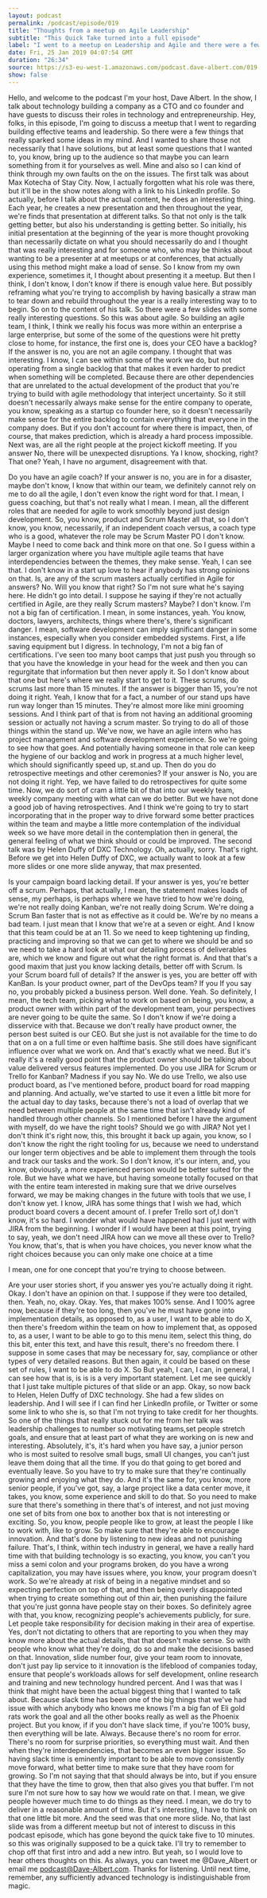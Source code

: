 ```yaml
---
layout: podcast
permalink: /podcast/episode/019
title: "Thoughts from a meetup on Agile Leadership"
subtitle: "This Quick Take turned into a full episode"
label: "I went to a meetup on Leadership and Agile and there were a few slides I found interesting, the more I talked about them the deeper I went.  Some really interesting point on making sure you and your agile team are doing the right things. The event was at: https://www.meetup.com/Dublin-Tech-Talks/events/255963191/ | Max: https://www.linkedin.com/in/maxcottica/ | Helen: https://www.linkedin.com/in/helen-duffy-a49b97a/"
date: Fri, 25 Jan 2019 04:07:54 GMT
duration: "26:34"
source: https://s3-eu-west-1.amazonaws.com/podcast.dave-albert.com/019-Agile-Leadership.mp3
show: false
---
```


Hello, and welcome to the podcast I'm your host, Dave Albert. In the show, I talk about technology building a company as a CTO and co founder and have guests to discuss their roles in technology and entrepreneurship.
Hey, folks, in this episode, I'm going to discuss a meetup that I went to regarding building effective teams and leadership. So there were a few things that really sparked some ideas in my mind. And I wanted to share those not necessarily that I have solutions, but at least some questions that I wanted to, you know, bring up to the audience so that maybe you can learn something from it for yourselves as well. Mine and also so I can kind of think through my own faults on the on the issues.
The first talk was about Max Kotecha of Stay City. Now, I actually forgotten what his role was there, but it'll be in the show notes along with a link to his LinkedIn profile. So actually, before I talk about the actual content, he does an interesting thing. Each year, he creates a new presentation and then throughout the year, we're finds that presentation at different talks. So that not only is the talk getting better, but also his understanding is getting better. So initially, his initial presentation at the beginning of the year is more thought provoking than necessarily dictate on what you should necessarily do and I thought that was really interesting and for someone who, who may be thinks about wanting to be a presenter at at meetups or at conferences, that actually using this method might make a load of sense. So I know from my own experience, sometimes it, I thought about presenting it a meetup. But then I think, I don't know, I don't know if there is enough value here. But possibly reframing what you're trying to accomplish by having basically a straw man to tear down and rebuild throughout the year is a really interesting way to to begin.
So on to the content of his talk. So there were a few slides with some really interesting questions. So this was about agile. So building an agile team, I think, I think we really his focus was more within an enterprise a large enterprise, but some of the some of the questions were hit pretty close to home, for instance, the first one is, does your CEO have a backlog? If the answer is no, you are not an agile company. I thought that was interesting. I know, I can see within some of the work we do, but not operating from a single backlog that that makes it even harder to predict when something will be completed. Because there are other dependencies that are unrelated to the actual development of the product that you're trying to build with agile methodology that interject uncertainty.
So it still doesn't necessarily always make sense for the entire company to operate, you know, speaking as a startup co founder here, so it doesn't necessarily make sense for the entire backlog to contain everything that everyone in the company does. But if you don't account for where there is impact, then, of course, that makes prediction, which is already a hard process impossible. Next was, are all the right people at the project kickoff meeting. If you answer No, there will be unexpected disruptions. Ya I know, shocking, right? That one? Yeah, I have no argument, disagreement with that.



Do you have an agile coach? If your answer is no, you are in for a disaster, maybe don't know, I know that within our team, we definitely cannot rely on me to do all the agile, I don't even know the right word for that. I mean, I guess coaching, but that's not really what I mean. I mean, all the different roles that are needed for agile to work smoothly beyond just design development. So, you know, product and Scrum Master all that, so I don't know, you know, necessarily, if an independent coach versus, a coach type who is a good, whatever the role may be Scrum Master PO I don't know. Maybe I need to come back and think more on that one. So I guess within a larger organization where you have multiple agile teams that have interdependencies between the themes, they make sense. Yeah, I can see that. I don't know in a start up love to hear if anybody has strong opinions on that.
Is, are any of the scrum masters actually certified in Agile for answers? No. Will you know that right? So I'm not sure what he's saying here. He didn't go into detail. I suppose he saying if they're not actually certified in Agile, are they really Scrum masters? Maybe? I don't know. I'm not a big fan of certification. I mean, in some instances, yeah. You know, doctors, lawyers, architects, things where there's, there's significant danger. I mean, software development can imply significant danger in some instances, especially when you consider embedded systems. First, a life saving equipment but I digress. In technology, I'm not a big fan of certifications. I've seen too many boot camps that just push you through so that you have the knowledge in your head for the week and then you can regurgitate that information but then never apply it. So I don't know about that one but here's where we really start to get to it. 
These scrums, do scrums last more than 15 minutes. If the answer is bigger than 15, you're not doing it right. Yeah, I know that for a fact, a number of our stand ups have run way longer than 15 minutes. They're almost more like mini grooming sessions. And I think part of that is from not having an additional grooming session or actually not having a scrum master. So trying to do all of those things within the stand up. We've now, we have an agile intern who has project management and software development experience. So we're going to see how that goes. And potentially having someone in that role can keep the hygiene of our backlog and work in progress at a much higher level, which should significantly speed up, st.and up. 
Then do you do retrospective meetings and other ceremonies? If your answer is No, you are not doing it right. Yep, we have failed to do retrospectives for quite some time. Now, we do sort of cram a little bit of that into our weekly team, weekly company meeting with what can we do better. But we have not done a good job of having retrospectives. And I think we're going to try to start incorporating that in the proper way to drive forward some better practices within the team and maybe a little more contemplation of the individual week so we have more detail in the contemplation then in general, the general feeling of what we think should or could be improved. 
The second talk was by Helen Duffy of DXC Technology. Oh, actually, sorry. That's right. Before we get into Helen Duffy of DXC, we actually want to look at a few more slides or one more slide anyway, that max presented.



Is your campaign board lacking detail. If your answer is yes, you're better off a scrum. Perhaps, that actually, I mean, the statement makes loads of sense, my perhaps, is perhaps where we have tried to how we're doing, we're not really doing Kanban, we're not really doing Scrum. We're doing a Scrum Ban faster that is not as effective as it could be.
We're by no means a bad team. I just mean that I know that we're at a seven or eight. And I know that this team could be at an 11. So we need to keep tightening up finding, practicing and improving so that we can get to where we should be and so we need to take a hard look at what our detailing process of deliverables are, which we know and figure out what the right format is. And that that's a good maxim that just you know lacking details, better off with Scrum. 
Is your Scrum board full of details? If the answer is yes, you are better off with KanBan. Is your product owner, part of the DevOps team? If you If you say no, you probably picked a business person. Well done. Yeah. So definitely, I mean, the tech team, picking what to work on based on being, you know, a product owner with within part of the development team, your perspectives are never going to be quite the same. So I don't know if we're doing a disservice with that. Because we don't really have product owner, the person best suited is our CEO. But she just is not available for the time to do that on a on a full time or even halftime basis. She still does have significant influence over what we work on. And that's exactly what we need. But it's really it's a really good point that the product owner should be talking about value delivered versus features implemented. 
Do you use JIRA for Scrum or Trello for Kanban? Madness if you say No. We do use Trello, we also use product board, as I've mentioned before, product board for road mapping and planning. And actually, we've started to use it even a little bit more for the actual day to day tasks, because there's not a load of overlap that we need between multiple people at the same time that isn't already kind of handled through other channels. So I mentioned before I have the argument with myself, do we have the right tools? Should we go with JIRA? Not yet I don't think it's right now, this, this brought it back up again, you know, so I don't know the right the right tooling for us, because we need to understand our longer term objectives and be able to implement them through the tools and track our tasks and the work. So I don't know, it's our intern, and, you know, obviously, a more experienced person would be better suited for the role. But we have what we have, but having someone totally focused on that with the entire team interested in making sure that we drive ourselves forward, we may be making changes in the future with tools that we use, I don't know yet. I know, JIRA has some things that I wish we had, which product board covers a decent amount of. I prefer Trello sort of,I don't know, it's so hard. I wonder what would have happened had I just went with JIRA from the beginning. I wonder if I would have been at this point, trying to say, yeah, we don't need JIRA how can we move all these over to Trello? You know, that's, that is when you have choices, you never know what the right choices because you can only make one choice at a time 

I mean, one for one concept that you're trying to choose between.



Are your user stories short, if you answer yes you're actually doing it right. Okay. I don't have an opinion on that. I suppose if they were too detailed, then. Yeah, no, okay. Okay. Yes, that makes 100% sense. And I 100% agree now, because if they're too long, then you've he must have gone into implementation details, as opposed to, as a user, I want to be able to do X, then there's freedom within the team on how to implement that, as opposed to, as a user, I want to be able to go to this menu item, select this thing, do this bit, enter this text, and have this result, there's no freedom there. I suppose in some cases that may be necessary for, say, compliance or other types of very detailed reasons. But then again, it could be based on these set of rules, I want to be able to do X. So But yeah, I can, I can, in general, I can see how that is, is is is a very important statement.
Let me see quickly that I just take multiple pictures of that slide or an app. Okay, so now back to Helen, Helen Duffy of DXC technology. She had a few slides on leadership. And I will see if I can find her LinkedIn profile, or Twitter or some some link to who she is, so that I'm not trying to take credit for her thoughts. So one of the things that really stuck out for me from her talk was leadership challenges to number so motivating teams,set people stretch goals, and ensure that at least part of what they are working on is new and interesting. Absolutely, it's, it's hard when you have say, a junior person who is most suited to resolve small bugs, small UI changes, you can't just leave them doing that all the time. If you do that going to get bored and eventually leave. So you have to try to make sure that they're continually growing and enjoying what they do. And it's the same for, you know, more senior people, if you've got, say, a large project like a data center move, it takes, you know, some experience and skill to do that. So you need to make sure that there's something in there that's of interest, and not just moving one set of bits from one box to another box that is not interesting or exciting. So, you know, people people like to grow, at least the people I like to work with, like to grow. So make sure that they're able to encourage innovation. And that's done by listening to new ideas and not punishing failure. That's, I think, within tech industry in general, we have a really hard time with that building technology is so exacting, you know, you can't you miss a semi colon and your programs broken, do you have a wrong capitalization, you may have issues where, you know, your program doesn't work. So we're already at risk of being in a negative mindset and so expecting perfection on top of that, and then being overly disappointed when trying to create something out of thin air, then punishing the failure that you're just gonna have people stay on their boxes. So definitely agree with that, you know, recognizing people's achievements publicly, for sure. 
Let people take responsibility for decision making in their area of expertise. Yes, don't not dictating to others that are reporting to you when they may know more about the actual details, that that doesn't make sense. So with people who know what they're doing, do so and make the decisions based on that.
Innovation, slide number four, give your team room to innovate, don't just pay lip service to it innovation is the lifeblood of companies today, ensure that people's workloads allows for self development, online research and training and new technology hundred percent. And I was that was I think that might have been the actual biggest thing that I wanted to talk about. Because slack time has been one of the big things that we've had issue with which anybody who knows me knows I'm a big fan of Eli gold rats work the goal and all the other books really as well as the Phoenix project. But you know, if if you don't have slack time, if you're 100% busy, then everything will be late. Always. Because there's no room for error. There's no room for surprise priorities, so everything must wait. And then when they're interdependencies, that becomes an even bigger issue. So having slack time is eminently important to be able to move consistently move forward, what better time to make sure that they have room for growing. So I'm not saying that that should always be into, but if you ensure that they have the time to grow, then that also gives you that buffer. I'm not sure I'm not sure how to say how we would rate on that. I mean, we give people however much time to do things as they need. I mean, we do try to deliver in a reasonable amount of time. But it's interesting, I have to think on that one little bit more. And the seed was that one more slide. No, that last slide was from a different meetup but not of interest to discuss in this podcast episode, which has gone beyond the quick take five to 10 minutes. so this was originally supposed to be a quick take. I'll try to remember to chop off that first intro and add a new intro.
But yeah, so I would love to hear others thoughts on this. As always, you can tweet me @Dave_Albert or email me podcast@Dave-Albert.com.
Thanks for listening.
Until next time, remember, any sufficiently advanced technology is indistinguishable from magic.


